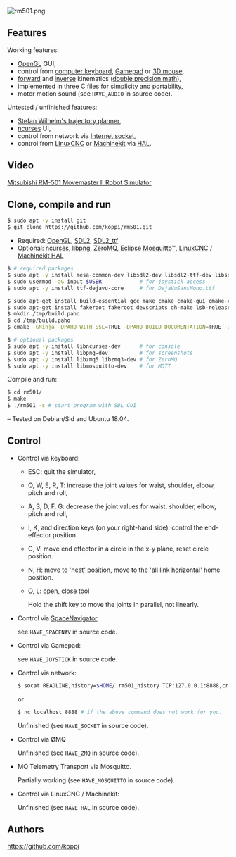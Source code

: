 
![rm501.png](doc/rm501.png)

## Features

Working features:

 * [OpenGL](https://www.opengl.org/) GUI,
 * control from [computer keyboard](https://en.wikipedia.org/wiki/Computer_keyboard), [Gamepad](https://en.wikipedia.org/wiki/Gamepad) or [3D mouse](https://en.wikipedia.org/wiki/3Dconnexion),
 * [forward](https://en.wikipedia.org/wiki/Forward_kinematics) and [inverse](https://en.wikipedia.org/wiki/Inverse_kinematics) kinematics ([double precision math](https://en.wikipedia.org/wiki/Double-precision_floating-point_format)),
 * implemented in three [C](https://en.wikipedia.org/wiki/C_(programming_language)) files for simplicity and portability,
 * motor motion sound (see ```HAVE_AUDIO``` in source code).

Untested / unfinished features:

 * [Stefan Wilhelm's trajectory planner](http://atwillys.de/),
 * [ncurses](https://www.gnu.org/software/ncurses/) UI,
 * control from network via [Internet socket](https://en.wikipedia.org/wiki/Internet_socket),
 * control from [LinuxCNC](http://www.linuxcnc.org/) or [Machinekit](http://www.machinekit.io/) via [HAL](http://linuxcnc.org/docs/html/hal/intro.html).

## Video

[Mitsubishi RM-501 Movemaster II Robot Simulator](https://github.com/koppi/rm501/raw/master/doc/rm501.mkv)

## Clone, compile and run

```bash
$ sudo apt -y install git 
$ git clone https://github.com/koppi/rm501.git
```

* Required: [OpenGL](https://www.opengl.org/), [SDL2](https://www.libsdl.org/), [SDL2_ttf](https://www.libsdl.org/projects/SDL_ttf/)
* Optional: [ncurses](https://www.gnu.org/software/ncurses/), [libpng](http://www.libpng.org/), [ZeroMQ](http://zeromq.org/), [Eclipse Mosquitto™](https://mosquitto.org/), [LinuxCNC / Machinekit HAL](http://linuxcnc.org/docs/html/hal/tutorial.html)

```bash
$ # required packages
$ sudo apt -y install mesa-common-dev libsdl2-dev libsdl2-ttf-dev libsdl2-net-dev
$ sudo usermod -aG input $USER            # for joystick access
$ sudo apt -y install ttf-dejavu-core     # for DejaVuSansMono.ttf

$ sudo apt-get install build-essential gcc make cmake cmake-gui cmake-curses-gui
$ sudo apt-get install fakeroot fakeroot devscripts dh-make lsb-release
$ mkdir /tmp/build.paho
$ cd /tmp/build.paho
$ cmake -GNinja -DPAHO_WITH_SSL=TRUE -DPAHO_BUILD_DOCUMENTATION=TRUE -DPAHO_BUILD_SAMPLES=TRUE ~/git/org.eclipse.paho.mqtt.c

$ # optional packages
$ sudo apt -y install libncurses-dev      # for console
$ sudo apt -y install libpng-dev          # for screenshots
$ sudo apt -y install libzmq5 libzmq3-dev # for ZeroMQ
$ sudo apt -y install libmosquitto-dev    # for MQTT

```

Compile and run:

```bash
$ cd rm501/
$ make
$ ./rm501 -s # start program with SDL GUI
```

– Tested on Debian/Sid and Ubuntu 18.04.

## Control

* Control via keyboard:
  * ESC: quit the simulator,
  * Q, W, E, R, T: increase the joint values for waist, shoulder, elbow, pitch and roll,
  * A, S, D, F, G: decrease the joint values for waist, shoulder, elbow, pitch and roll,
  * I, K, and direction keys (on your right-hand side): control the end-effector position.
  * C, V: move end effector in a circle in the x-y plane, reset circle position.
  * N, H: move to 'nest' position, move to the 'all link horizontal' home position.
  * O, L: open, close tool
  
    Hold the shift key to move the joints in parallel, not linearly.
  
* Control via [SpaceNavigator](https://www.3dconnexion.de/):
  
  see ```HAVE_SPACENAV``` in source code.
  
* Control via Gamepad:
  
  see ```HAVE_JOYSTICK``` in source code.
  
* Control via network:

  ```bash
  $ socat READLINE,history=$HOME/.rm501_history TCP:127.0.0.1:8888,crlf
  ```
  or
  ```bash
  $ nc localhost 8888 # if the above command does not work for you.
  ```

  Unfinished (see ```HAVE_SOCKET``` in source code).

* Control via ØMQ

  Unfinished (see ```HAVE_ZMQ``` in source code).

* MQ Telemetry Transport via Mosquitto.

  Partially working (see ```HAVE_MOSQUITTO``` in source code).

* Control via LinuxCNC / Machinekit:

  Unfinished (see ```HAVE_HAL``` in source code).

## Authors

https://github.com/koppi
